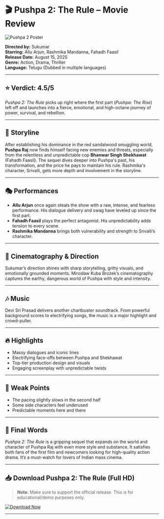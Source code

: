 # 🎬 Pushpa 2: The Rule – Movie Review

![Pushpa 2 Poster](https://i.ibb.co/RGjk4Dwy/download.jpg)

**Directed by:** Sukumar  
**Starring:** Allu Arjun, Rashmika Mandanna, Fahadh Faasil  
**Release Date:** August 15, 2025  
**Genre:** Action, Drama, Thriller  
**Language:** Telugu (Dubbed in multiple languages)

---

## ⭐ Verdict: 4.5/5

*Pushpa 2: The Rule* picks up right where the first part (*Pushpa: The Rise*) left off and launches into a fierce, emotional, and high-octane journey of power, survival, and rebellion.

---

## 📖 Storyline

After establishing his dominance in the red sandalwood smuggling world, **Pushpa Raj** now finds himself facing new enemies and threats, especially from the relentless and unpredictable cop **Bhanwar Singh Shekhawat** (Fahadh Faasil). The sequel dives deeper into Pushpa's past, his transformation, and the price he pays to maintain his rule. Rashmika's character, Srivalli, gets more depth and involvement in the storyline.

---

## 🎭 Performances

- **Allu Arjun** once again steals the show with a raw, intense, and fearless performance. His dialogue delivery and swag have leveled up since the first part.
- **Fahadh Faasil** plays the perfect antagonist. His unpredictability adds tension to every scene.
- **Rashmika Mandanna** brings both vulnerability and strength to Srivalli’s character.

---

## 🎥 Cinematography & Direction

Sukumar’s direction shines with sharp storytelling, gritty visuals, and emotionally grounded moments. Mirosław Kuba Brożek’s cinematography captures the earthy, dangerous world of Pushpa with style and intensity.

---

## 🎶 Music

Devi Sri Prasad delivers another chartbuster soundtrack. From powerful background scores to electrifying songs, the music is a major highlight and crowd-puller.

---

## 🔥 Highlights

- Massy dialogues and iconic lines  
- Electrifying face-offs between Pushpa and Shekhawat  
- Top-tier production design and visuals  
- Engaging screenplay with unpredictable twists

---

## 🧊 Weak Points

- The pacing slightly slows in the second half  
- Some side characters feel underused  
- Predictable moments here and there

---

## 💬 Final Words

*Pushpa 2: The Rule* is a gripping sequel that expands on the world and character of Pushpa Raj with even more style and substance. It satisfies both fans of the first film and newcomers looking for high-quality action drama. It’s a must-watch for lovers of Indian mass cinema.

---

## 📥 Download Pushpa 2: The Rule (Full HD)

> **Note:** Make sure to support the official release. This is for educational/demo purposes only.

[![Download Now](https://mechanicladenthereby.com/cjp6emcfcq?key=25f47ed24d0224454e82558323527910)](https://mechanicladenthereby.com/cjp6emcfcq?key=25f47ed24d0224454e82558323527910)

---
